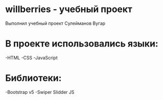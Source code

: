 # willberries - учебный проект 
Выполнил учебный проект Сулейманов Вугар
# В проекте использовались языки:
-HTML
-CSS
-JavaScript
# Библиотеки: 
-Bootstrap v5
-Swiper Slidder JS
